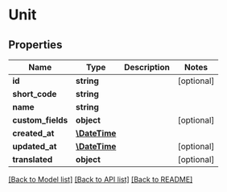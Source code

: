 # Unit

## Properties
Name | Type | Description | Notes
------------ | ------------- | ------------- | -------------
**id** | **string** |  | [optional] 
**short_code** | **string** |  | 
**name** | **string** |  | 
**custom_fields** | **object** |  | [optional] 
**created_at** | [**\DateTime**](\DateTime.md) |  | 
**updated_at** | [**\DateTime**](\DateTime.md) |  | [optional] 
**translated** | **object** |  | [optional] 

[[Back to Model list]](../../README.md#documentation-for-models) [[Back to API list]](../../README.md#documentation-for-api-endpoints) [[Back to README]](../../README.md)

